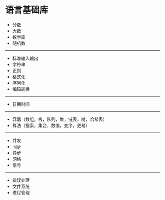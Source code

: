 # 语言基础库

- 分数
- 大数
- 数学库
- 随机数

---

- 标准输入输出
- 字符串
- 正则
- 格式化
- 序列化
- 编码转换

---

- 日期时间

---

- 容器（数组，栈，队列，堆，链表，树，哈希表）
- 算法（搜索，集合，数值，变序，更易）

---

- 并发
- 同步
- 异步
- 网络
- 信号

---

- 错误处理
- 文件系统
- 进程管理

